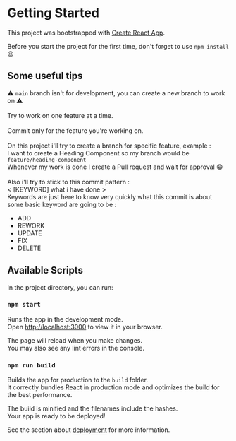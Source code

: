 # Getting Started

This project was bootstrapped with [Create React App](https://github.com/facebook/create-react-app).

Before you start the project for the first time, don't forget to use `npm install` 😉

## Some useful tips

⚠️ `main` branch isn't for development, you can create a new branch to work on ⚠️<br/><br/>
Try to work on one feature at a time. <br/><br/>
Commit only for the feature you're working on. <br/><br/>
On this project i'll try to create a branch for specific feature, example : <br/>
I want to create a Heading Component so my branch would be `feature/heading-component`<br/>
Whenever my work is done I create a Pull request and wait for approval 😁 <br/><br/>
Also i'll try to stick to this commit pattern : <br/>
< [KEYWORD] what i have done > <br/>
Keywords are just here to know very quickly what this commit is about some basic keyword are going to be :

- ADD
- REWORK
- UPDATE
- FIX
- DELETE

## Available Scripts

In the project directory, you can run:

### `npm start`

Runs the app in the development mode.\
Open [http://localhost:3000](http://localhost:3000) to view it in your browser.

The page will reload when you make changes.\
You may also see any lint errors in the console.

### `npm run build`

Builds the app for production to the `build` folder.\
It correctly bundles React in production mode and optimizes the build for the best performance.

The build is minified and the filenames include the hashes.\
Your app is ready to be deployed!

See the section about [deployment](https://facebook.github.io/create-react-app/docs/deployment) for more information.
